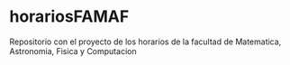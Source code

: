 # horariosFAMAF
Repositorio con el proyecto de los horarios de la facultad de Matematica, Astronomia, Fisica y Computacion
